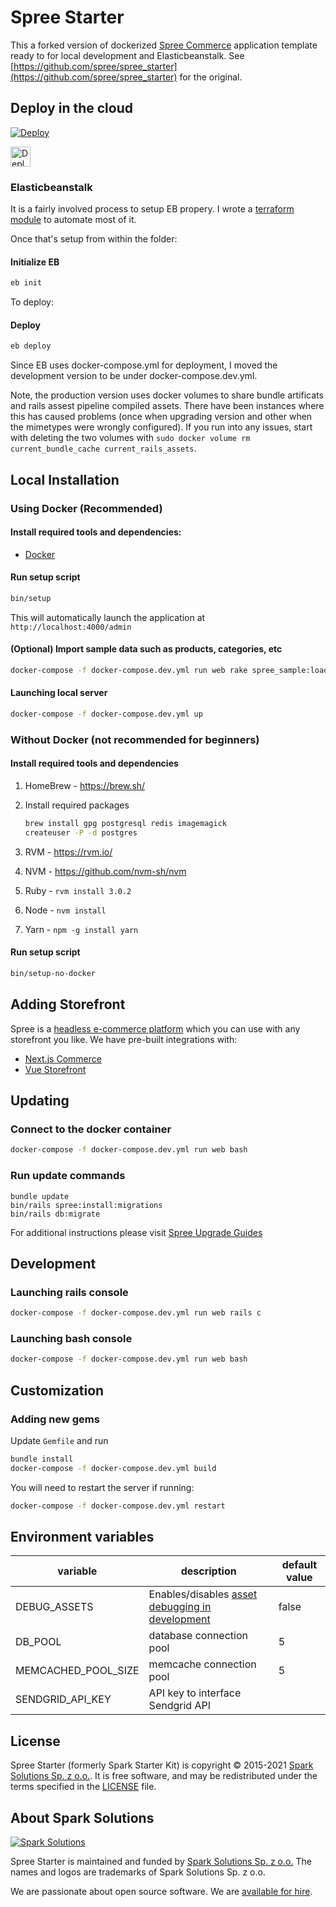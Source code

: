 # Spree Starter

This a forked version of dockerized [Spree Commerce](https://spreecommerce.org) application template ready to for local development and Elasticbeanstalk. See [https://github.com/spree/spree_starter](https://github.com/spree/spree_starter) for the original.

## Deploy in the cloud

[![Deploy](https://www.herokucdn.com/deploy/button.svg)](https://heroku.com/deploy)

<a href="https://render.com/deploy?repo=https://github.com/spree/spree_starter/tree/main">
  <img src="https://render.com/images/deploy-to-render-button.svg" alt="Deploy to Render" height=32>
</a>

### Elasticbeanstalk

It is a fairly involved process to setup EB propery. I wrote a [terraform module](https://github.com/sent-hil/terraform_common_modules) to automate most of it.

Once that's setup from within the folder:

#### Initialize EB

```bash
eb init
```

To deploy:

#### Deploy

```bash
eb deploy
```

Since EB uses docker-compose.yml for deployment, I moved the development version to be under docker-compose.dev.yml.

Note, the production version uses docker volumes to share bundle artificats and rails assest pipeline compiled assets. There have been instances where this has caused problems (once when upgrading version and other when the mimetypes were wrongly configured). If you run into any issues, start with deleting the two volumes with `sudo docker volume rm current_bundle_cache current_rails_assets`.

## Local Installation

### Using Docker (Recommended)

#### Install required tools and dependencies:

- [Docker](https://www.docker.com/community-edition#/download)

#### Run setup script

```bash
bin/setup
```

This will automatically launch the application at `http://localhost:4000/admin`

#### (Optional) Import sample data such as products, categories, etc

```bash
docker-compose -f docker-compose.dev.yml run web rake spree_sample:load
```

#### Launching local server

```bash
docker-compose -f docker-compose.dev.yml up
```

### Without Docker (not recommended for beginners)

#### Install required tools and dependencies

1. HomeBrew - https://brew.sh/
2. Install required packages

      ```bash
      brew install gpg postgresql redis imagemagick
      createuser -P -d postgres
      ```

3. RVM - https://rvm.io/
4. NVM - https://github.com/nvm-sh/nvm
5. Ruby - `rvm install 3.0.2`
6. Node - `nvm install`
7. Yarn - `npm -g install yarn`

#### Run setup script

```bash
bin/setup-no-docker
```

## Adding Storefront

Spree is a [headless e-commerce platform](https://dev-docs.spreecommerce.org/getting-started/headless-commerce) which you can use with any storefront you like. We have pre-built integrations with:

* [Next.js Commerce](https://dev-docs.spreecommerce.org/storefronts/next.js-commerce)
* [Vue Storefront](https://dev-docs.spreecommerce.org/storefronts/vue-storefront)

## Updating

### Connect to the docker container

```bash
docker-compose -f docker-compose.dev.yml run web bash
```

### Run update commands

```
bundle update
bin/rails spree:install:migrations
bin/rails db:migrate
```

For additional instructions please visit [Spree Upgrade Guides](https://dev-docs.spreecommerce.org/upgrades)

## Development

### Launching rails console

```bash
docker-compose -f docker-compose.dev.yml run web rails c
```

### Launching bash console

```bash
docker-compose -f docker-compose.dev.yml run web bash
```

## Customization

### Adding new gems

Update `Gemfile` and run

```bash
bundle install
docker-compose -f docker-compose.dev.yml build
```

You will need to restart the server if running:

```bash
docker-compose -f docker-compose.dev.yml restart
```

## Environment variables

| variable            | description                                                                                                                 | default value |
| ------------------- | --------------------------------------------------------------------------------------------------------------------------- | ------------- |
| DEBUG_ASSETS        | Enables/disables [asset debugging in development](https://guides.rubyonrails.org/asset_pipeline.html#turning-debugging-off) | false         |
| DB_POOL             | database connection pool                                                                                                    | 5             |
| MEMCACHED_POOL_SIZE | memcache connection pool                                                                                                    | 5             |
| SENDGRID_API_KEY    | API key to interface Sendgrid API                                                                                           |               |

## License

Spree Starter (formerly Spark Starter Kit) is copyright © 2015-2021
[Spark Solutions Sp. z o.o.][spark]. It is free software,
and may be redistributed under the terms specified in the
[LICENSE](LICENSE.md) file.

## About Spark Solutions

[![Spark Solutions](http://sparksolutions.co/wp-content/uploads/2015/01/logo-ss-tr-221x100.png)][spark]

Spree Starter is maintained and funded by [Spark Solutions Sp. z o.o.](http://sparksolutions.co?utm_source=github)
The names and logos are trademarks of Spark Solutions Sp. z o.o.

We are passionate about open source software.
We are [available for hire][spark].

[spark]: http://sparksolutions.co?utm_source=github
